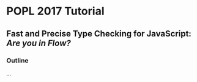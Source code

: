 # POPL 2017 Tutorial

## Fast and Precise Type Checking for JavaScript: *Are you in Flow?*

### Outline

...
